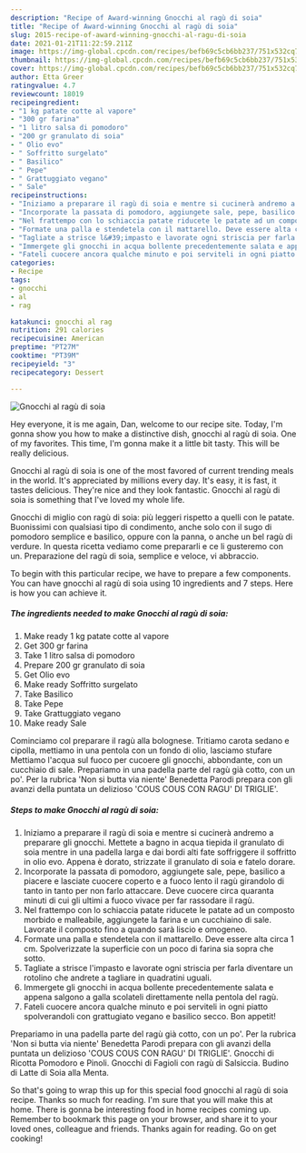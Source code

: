 ```yaml
---
description: "Recipe of Award-winning Gnocchi al ragù di soia"
title: "Recipe of Award-winning Gnocchi al ragù di soia"
slug: 2015-recipe-of-award-winning-gnocchi-al-ragu-di-soia
date: 2021-01-21T11:22:59.211Z
image: https://img-global.cpcdn.com/recipes/befb69c5cb6bb237/751x532cq70/gnocchi-al-ragu-di-soia-recipe-main-photo.jpg
thumbnail: https://img-global.cpcdn.com/recipes/befb69c5cb6bb237/751x532cq70/gnocchi-al-ragu-di-soia-recipe-main-photo.jpg
cover: https://img-global.cpcdn.com/recipes/befb69c5cb6bb237/751x532cq70/gnocchi-al-ragu-di-soia-recipe-main-photo.jpg
author: Etta Greer
ratingvalue: 4.7
reviewcount: 18019
recipeingredient:
- "1 kg patate cotte al vapore"
- "300 gr farina"
- "1 litro salsa di pomodoro"
- "200 gr granulato di soia"
- " Olio evo"
- " Soffritto surgelato"
- " Basilico"
- " Pepe"
- " Grattuggiato vegano"
- " Sale"
recipeinstructions:
- "Iniziamo a preparare il ragù di soia e mentre si cucinerà andremo a preparare gli gnocchi. Mettete a bagno in acqua tiepida il granulato di soia mentre in una padella larga e dai bordi alti fate soffriggere il soffritto in olio evo. Appena è dorato, strizzate il granulato di soia e fatelo dorare."
- "Incorporate la passata di pomodoro, aggiungete sale, pepe, basilico a piacere e lasciate cuocere coperto e a fuoco lento il ragù girandolo di tanto in tanto per non farlo attaccare. Deve cuocere circa quaranta minuti di cui gli ultimi a fuoco vivace per far rassodare il ragù."
- "Nel frattempo con lo schiaccia patate riducete le patate ad un composto morbido e malleabile, aggiungete la farina e un cucchiaino di sale. Lavorate il composto fino a quando sarà liscio e omogeneo."
- "Formate una palla e stendetela con il mattarello. Deve essere alta circa 1 cm. Spolverizzate la superficie con un poco di farina sia sopra che sotto."
- "Tagliate a strisce l&#39;impasto e lavorate ogni striscia per farla diventare un rotolino che andrete a tagliare in quadratini uguali."
- "Immergete gli gnocchi in acqua bollente precedentemente salata e appena salgono a galla scolateli direttamente nella pentola del ragù."
- "Fateli cuocere ancora qualche minuto e poi serviteli in ogni piatto spolverandoli con grattugiato vegano e basilico secco. Bon appetit!"
categories:
- Recipe
tags:
- gnocchi
- al
- rag

katakunci: gnocchi al rag 
nutrition: 291 calories
recipecuisine: American
preptime: "PT27M"
cooktime: "PT39M"
recipeyield: "3"
recipecategory: Dessert

---
```



![Gnocchi al ragù di soia](https://img-global.cpcdn.com/recipes/befb69c5cb6bb237/751x532cq70/gnocchi-al-ragu-di-soia-recipe-main-photo.jpg)

Hey everyone, it is me again, Dan, welcome to our recipe site. Today, I'm gonna show you how to make a distinctive dish, gnocchi al ragù di soia. One of my favorites. This time, I'm gonna make it a little bit tasty. This will be really delicious.

Gnocchi al ragù di soia is one of the most favored of current trending meals in the world. It's appreciated by millions every day. It's easy, it is fast, it tastes delicious. They're nice and they look fantastic. Gnocchi al ragù di soia is something that I've loved my whole life.

Gnocchi di miglio con ragù di soia: più leggeri rispetto a quelli con le patate. Buonissimi con qualsiasi tipo di condimento, anche solo con il sugo di pomodoro semplice e basilico, oppure con la panna, o anche un bel ragù di verdure. In questa ricetta vediamo come prepararli e ce li gusteremo con un. Preparazione del ragù di soia, semplice e veloce, vi abbraccio.


To begin with this particular recipe, we have to prepare a few components. You can have gnocchi al ragù di soia using 10 ingredients and 7 steps. Here is how you can achieve it.

<!--inarticleads1-->

##### The ingredients needed to make Gnocchi al ragù di soia:

1. Make ready 1 kg patate cotte al vapore
1. Get 300 gr farina
1. Take 1 litro salsa di pomodoro
1. Prepare 200 gr granulato di soia
1. Get  Olio evo
1. Make ready  Soffritto surgelato
1. Take  Basilico
1. Take  Pepe
1. Take  Grattuggiato vegano
1. Make ready  Sale


Cominciamo col preparare il ragù alla bolognese. Tritiamo carota sedano e cipolla, mettiamo in una pentola con un fondo di olio, lasciamo stufare Mettiamo l&#39;acqua sul fuoco per cucoere gli gnocchi, abbondante, con un cucchiaio di sale. Prepariamo in una padella parte del ragù già cotto, con un po&#39;. Per la rubrica &#39;Non si butta via niente&#39; Benedetta Parodi prepara con gli avanzi della puntata un delizioso &#39;COUS COUS CON RAGU&#39; DI TRIGLIE&#39;. 

<!--inarticleads2-->

##### Steps to make Gnocchi al ragù di soia:

1. Iniziamo a preparare il ragù di soia e mentre si cucinerà andremo a preparare gli gnocchi. Mettete a bagno in acqua tiepida il granulato di soia mentre in una padella larga e dai bordi alti fate soffriggere il soffritto in olio evo. Appena è dorato, strizzate il granulato di soia e fatelo dorare.
1. Incorporate la passata di pomodoro, aggiungete sale, pepe, basilico a piacere e lasciate cuocere coperto e a fuoco lento il ragù girandolo di tanto in tanto per non farlo attaccare. Deve cuocere circa quaranta minuti di cui gli ultimi a fuoco vivace per far rassodare il ragù.
1. Nel frattempo con lo schiaccia patate riducete le patate ad un composto morbido e malleabile, aggiungete la farina e un cucchiaino di sale. Lavorate il composto fino a quando sarà liscio e omogeneo.
1. Formate una palla e stendetela con il mattarello. Deve essere alta circa 1 cm. Spolverizzate la superficie con un poco di farina sia sopra che sotto.
1. Tagliate a strisce l&#39;impasto e lavorate ogni striscia per farla diventare un rotolino che andrete a tagliare in quadratini uguali.
1. Immergete gli gnocchi in acqua bollente precedentemente salata e appena salgono a galla scolateli direttamente nella pentola del ragù.
1. Fateli cuocere ancora qualche minuto e poi serviteli in ogni piatto spolverandoli con grattugiato vegano e basilico secco. Bon appetit!


Prepariamo in una padella parte del ragù già cotto, con un po&#39;. Per la rubrica &#39;Non si butta via niente&#39; Benedetta Parodi prepara con gli avanzi della puntata un delizioso &#39;COUS COUS CON RAGU&#39; DI TRIGLIE&#39;. Gnocchi di Ricotta Pomodoro e Pinoli. Gnocchi di Fagioli con ragù di Salsiccia. Budino di Latte di Soia alla Menta. 

So that's going to wrap this up for this special food gnocchi al ragù di soia recipe. Thanks so much for reading. I'm sure that you will make this at home. There is gonna be interesting food in home recipes coming up. Remember to bookmark this page on your browser, and share it to your loved ones, colleague and friends. Thanks again for reading. Go on get cooking!
